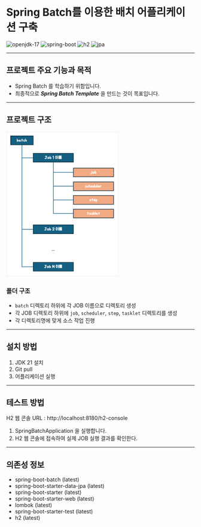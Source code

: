 # Spring Batch를 이용한 배치 어플리케이션 구축

<img src="https://img.shields.io/badge/openjdk_21-000000?style=for-the-badge&logo=openjdk&logoColor=white" alt="openjdk-17">
<img src="https://img.shields.io/badge/spring_boot-6DB33F?style=for-the-badge&logo=spring&logoColor=white" alt="spring-boot">
<img src="https://img.shields.io/badge/h2-4479A1?style=for-the-badge&logo=wikidata&logoColor=white" alt="h2">
<img src="https://img.shields.io/badge/jpa-20336B?style=for-the-badge&logoColor=white" alt="jpa">

---

## 프로젝트 주요 기능과 목적

- Spring Batch 를 학습하기 위함입니다.
- 최종적으로 ***Spring Batch Template*** 을 만드는 것이 목표입니다.

---

## 프로젝트 구조

<img src="readme-image/project-structure.png" alt="img.png" style="width:300px;">

### 폴더 구조

- `batch` 디렉토리 하위에 각 JOB 이름으로 디렉토리 생성
- 각 JOB 디렉토리 하위에 `job`, `scheduler`, `step`, `tasklet` 디렉토리를 생성
- 각 디렉토리명에 맞게 소스 작업 진행

---

## 설치 방법

1. JDK 21 설치
2. Git pull
3. 어플리케이션 실행

---

## 테스트 방법

H2 웹 콘솔 URL : http://localhost:8180/h2-console 

1. SpringBatchApplication 을 실행합니다.
2. H2 웹 콘솔에 접속하여 실제 JOB 실행 결과를 확인한다.

---

## 의존성 정보

- spring-boot-batch (latest)
- spring-boot-starter-data-jpa (latest)
- spring-boot-starter (latest)
- spring-boot-starter-web (latest)
- lombok (latest) 
- spring-boot-starter-test (latest)
- h2 (latest)
